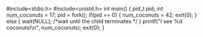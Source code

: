 #include<stdio.h> 
#include<unistd.h>
 	int main()
{ 
	pid_t pid; 
	int num_coconuts = 17; 
	pid = fork(); 
	if(pid == 0)
{ 
	num_coconuts = 42; 
	exit(0); 
	} else 
{
wait(NULL); /*wait until the child terminates */ 
	} 
	printf("I see %d coconuts!\n", num_coconuts); 
	exit(0); 
}
